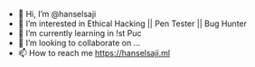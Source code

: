 - 👋 Hi, I’m @hanselsaji
- 👀 I’m interested in Ethical Hacking || Pen Tester || Bug Hunter
- 🌱 I’m currently learning in !st Puc
- 💞️ I’m looking to collaborate on ...
- 📫 How to reach me https://hanselsaji.ml

<!---
hanselsaji/hanselsaji is a ✨ special ✨ repository because its `README.md` (this file) appears on your GitHub profile.
You can click the Preview link to take a look at your changes.
--->
